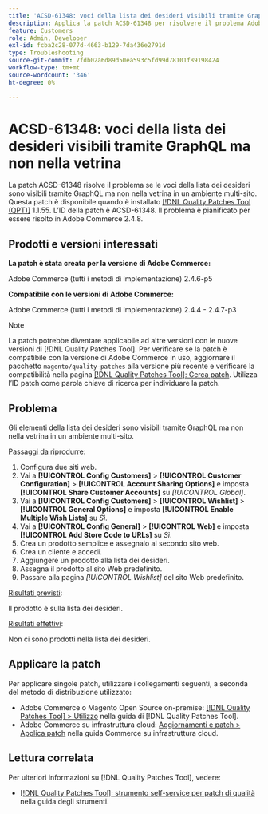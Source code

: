 ```yaml
---
title: 'ACSD-61348: voci della lista dei desideri visibili tramite GraphQL ma non nella vetrina'
description: Applica la patch ACSD-61348 per risolvere il problema Adobe Commerce, in cui le voci della lista dei desideri sono visibili tramite GraphQL ma non nella vetrina in un ambiente multisito.
feature: Customers
role: Admin, Developer
exl-id: fcba2c28-077d-4663-b129-7da436e2791d
type: Troubleshooting
source-git-commit: 7fdb02a6d89d50ea593c5fd99d78101f89198424
workflow-type: tm+mt
source-wordcount: '346'
ht-degree: 0%

---
```


# ACSD-61348: voci della lista dei desideri visibili tramite GraphQL ma non nella vetrina

La patch ACSD-61348 risolve il problema se le voci della lista dei desideri sono visibili tramite GraphQL ma non nella vetrina in un ambiente multi-sito. Questa patch è disponibile quando è installato [[!DNL Quality Patches Tool (QPT)]](/help/tools/quality-patches-tool/quality-patches-tool-to-self-serve-quality-patches.md) 1.1.55. L’ID della patch è ACSD-61348. Il problema è pianificato per essere risolto in Adobe Commerce 2.4.8.

## Prodotti e versioni interessati

**La patch è stata creata per la versione di Adobe Commerce:**

Adobe Commerce (tutti i metodi di implementazione) 2.4.6-p5

**Compatibile con le versioni di Adobe Commerce:**

Adobe Commerce (tutti i metodi di implementazione) 2.4.4 - 2.4.7-p3

>[!NOTE]
>
>La patch potrebbe diventare applicabile ad altre versioni con le nuove versioni di [!DNL Quality Patches Tool]. Per verificare se la patch è compatibile con la versione di Adobe Commerce in uso, aggiornare il pacchetto `magento/quality-patches` alla versione più recente e verificare la compatibilità nella pagina [[!DNL Quality Patches Tool]: Cerca patch](https://experienceleague.adobe.com/tools/commerce-quality-patches/index.html). Utilizza l’ID patch come parola chiave di ricerca per individuare la patch.

## Problema

Gli elementi della lista dei desideri sono visibili tramite GraphQL ma non nella vetrina in un ambiente multi-sito.

<u>Passaggi da riprodurre</u>:

1. Configura due siti web.
1. Vai a **[!UICONTROL Config Customers]** > **[!UICONTROL Customer Configuration]** > **[!UICONTROL Account Sharing Options]** e imposta **[!UICONTROL Share Customer Accounts]** su *[!UICONTROL Global]*.
1. Vai a **[!UICONTROL Config Customers]** > **[!UICONTROL Wishlist]** > **[!UICONTROL General Options]** e imposta **[!UICONTROL Enable Multiple Wish Lists]** su *Sì*.
1. Vai a **[!UICONTROL Config General]** > **[!UICONTROL Web]** e imposta **[!UICONTROL Add Store Code to URLs]** su *Sì*.
1. Crea un prodotto semplice e assegnalo al secondo sito web.
1. Crea un cliente e accedi.
1. Aggiungere un prodotto alla lista dei desideri.
1. Assegna il prodotto al sito Web predefinito.
1. Passare alla pagina *[!UICONTROL Wishlist]* del sito Web predefinito.

<u>Risultati previsti</u>:

Il prodotto è sulla lista dei desideri.

<u>Risultati effettivi</u>:

Non ci sono prodotti nella lista dei desideri.

## Applicare la patch

Per applicare singole patch, utilizzare i collegamenti seguenti, a seconda del metodo di distribuzione utilizzato:

* Adobe Commerce o Magento Open Source on-premise: [[!DNL Quality Patches Tool] > Utilizzo](/help/tools/quality-patches-tool/usage.md) nella guida di [!DNL Quality Patches Tool].
* Adobe Commerce su infrastruttura cloud: [Aggiornamenti e patch > Applica patch](https://experienceleague.adobe.com/docs/commerce-cloud-service/user-guide/develop/upgrade/apply-patches.html) nella guida Commerce su infrastruttura cloud.

## Lettura correlata

Per ulteriori informazioni su [!DNL Quality Patches Tool], vedere:

* [[!DNL Quality Patches Tool]: strumento self-service per patch di qualità](/help/tools/quality-patches-tool/quality-patches-tool-to-self-serve-quality-patches.md) nella guida degli strumenti.
